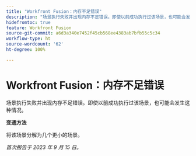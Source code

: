 ```yaml
---
title: "Workfront Fusion：内存不足错误"
description: "场景执行失败并出现内存不足错误。即使以前成功执行过该场景，也可能会发生这种情况。"
hidefromtoc: true
feature: Workfront Fusion
source-git-commit: a6d3a340e7452f45cb568ee4383ab7bfb55c5c34
workflow-type: ht
source-wordcount: '62'
ht-degree: 100%

---
```



# Workfront Fusion：内存不足错误

场景执行失败并出现内存不足错误。即使以前成功执行过该场景，也可能会发生这种情况。

**变通方法**

将该场景分解为几个更小的场景。

_首次报告于 2023 年 9 月 15 日。_
